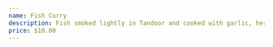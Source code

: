 ```yaml
---
name: Fish Curry
description: Fish smoked lightly in Tandoor and cooked with garlic, herb and spices in a lemon butter sauce.
price: $18.00
---
```

